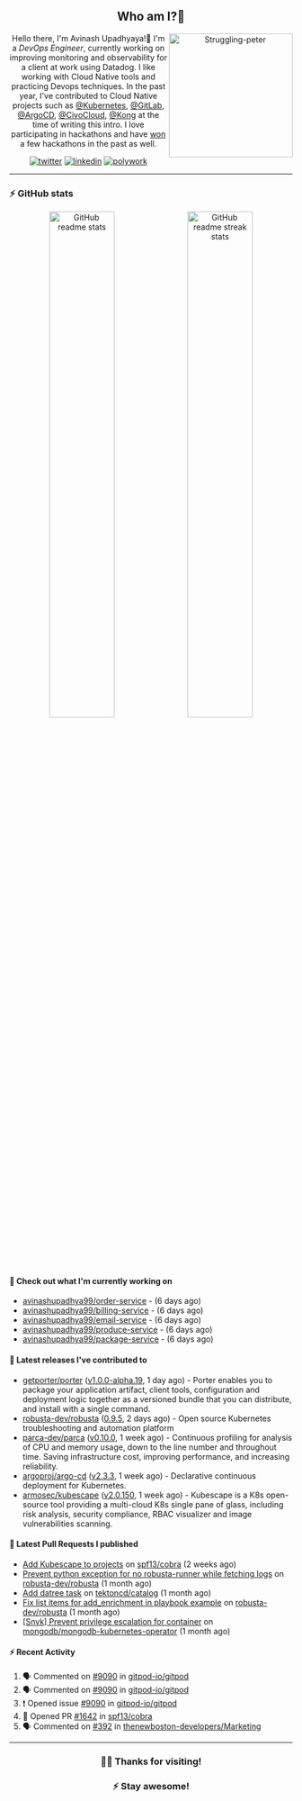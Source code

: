 <div align='center'>
  
## Who am I?🤔

<img align="right" width="220" src="https://media.giphy.com/media/YFkpsHWCsNUUo/giphy.gif" alt="Struggling-peter" />

Hello there, I'm Avinash Upadhyaya!👋 I'm a _DevOps Engineer_, currently working on improving monitoring and observability for a client at work using Datadog. I like working with Cloud Native tools and practicing Devops techniques. In the past year, I've contributed to Cloud Native projects such as [@Kubernetes](https://github.com/pulls?q=is%3Apr+author%3Aavinashupadhya99+archived%3Afalse+user%3Akubernetes), [@GitLab](https://gitlab.com/groups/gitlab-org/-/merge_requests?scope=all&state=all&author_username=avinashupadhya99), [@ArgoCD](https://github.com/pulls?q=is%3Apr+author%3Aavinashupadhya99+archived%3Afalse+user%3Aargoproj), [@CivoCloud](https://github.com/pulls?q=is%3Apr+author%3Aavinashupadhya99+archived%3Afalse+user%3Acivo), [@Kong](https://github.com/pulls?q=is%3Apr+author%3Aavinashupadhya99+archived%3Afalse+user%3AKong) at the time of writing this intro. I love participating in hackathons and have [won](https://devpost.com/avinashupadhya99) a few hackathons in the past as well.


[![twitter](https://img.shields.io/badge/-@avinash__ukr-%231DA1F2?style=for-the-badge&logo=twitter&logoColor=ffffff)](https://twitter.com/avinash_ukr)
[![linkedin](https://img.shields.io/badge/-Avinash%20Upadhyaya-%230A67C3?style=for-the-badge&logo=linkedin&logoColor=ffffff)](https://www.linkedin.com/in/avinash-upadhyaya/)
[![polywork](https://img.shields.io/badge/-@avinashupadhya99-%23338BFF?style=for-the-badge&logo=polywork&logoColor=ffffff)](https://www.polywork.com/avinashupadhya99)

---

</div>

### ⚡ GitHub stats

<p align="center">
  <img width="48%" src="https://github-readme-stats.vercel.app/api?username=avinashupadhya99&show_icons=true&theme=tokyonight" alt="GitHub readme stats" />
  <img width="48%" src="https://github-readme-streak-stats.herokuapp.com?user=avinashupadhya99&theme=dark&hide_border=true&date_format=M%20j%5B%2C%20Y%5D" alt="GitHub readme streak stats" />
</p>

#### 👷 Check out what I'm currently working on

- [avinashupadhya99/order-service](https://github.com/avinashupadhya99/order-service) -  (6 days ago)
- [avinashupadhya99/billing-service](https://github.com/avinashupadhya99/billing-service) -  (6 days ago)
- [avinashupadhya99/email-service](https://github.com/avinashupadhya99/email-service) -  (6 days ago)
- [avinashupadhya99/produce-service](https://github.com/avinashupadhya99/produce-service) -  (6 days ago)
- [avinashupadhya99/package-service](https://github.com/avinashupadhya99/package-service) -  (6 days ago)

#### 🔭 Latest releases I've contributed to

- [getporter/porter](https://github.com/getporter/porter) ([v1.0.0-alpha.19](https://github.com/getporter/porter/releases/tag/v1.0.0-alpha.19), 1 day ago) - Porter enables you to package your application artifact, client tools, configuration and deployment logic together as a versioned bundle that you can distribute, and install with a single command.
- [robusta-dev/robusta](https://github.com/robusta-dev/robusta) ([0.9.5](https://github.com/robusta-dev/robusta/releases/tag/0.9.5), 2 days ago) - Open source Kubernetes troubleshooting and automation platform
- [parca-dev/parca](https://github.com/parca-dev/parca) ([v0.10.0](https://github.com/parca-dev/parca/releases/tag/v0.10.0), 1 week ago) - Continuous profiling for analysis of CPU and memory usage, down to the line number and throughout time. Saving infrastructure cost, improving performance, and increasing reliability.
- [argoproj/argo-cd](https://github.com/argoproj/argo-cd) ([v2.3.3](https://github.com/argoproj/argo-cd/releases/tag/v2.3.3), 1 week ago) - Declarative continuous deployment for Kubernetes.
- [armosec/kubescape](https://github.com/armosec/kubescape) ([v2.0.150](https://github.com/armosec/kubescape/releases/tag/v2.0.150), 1 week ago) - Kubescape is a K8s open-source tool providing a multi-cloud K8s single pane of glass, including risk analysis, security compliance, RBAC visualizer and image vulnerabilities scanning. 

#### 🔨 Latest Pull Requests I published

- [Add Kubescape to projects](https://github.com/spf13/cobra/pull/1642) on [spf13/cobra](https://github.com/spf13/cobra) (2 weeks ago)
- [Prevent python exception for no robusta-runner while fetching logs](https://github.com/robusta-dev/robusta/pull/250) on [robusta-dev/robusta](https://github.com/robusta-dev/robusta) (1 month ago)
- [Add datree task](https://github.com/tektoncd/catalog/pull/936) on [tektoncd/catalog](https://github.com/tektoncd/catalog) (1 month ago)
- [Fix list items for add_enrichment in playbook example](https://github.com/robusta-dev/robusta/pull/246) on [robusta-dev/robusta](https://github.com/robusta-dev/robusta) (1 month ago)
- [[Snyk] Prevent privilege escalation for container](https://github.com/mongodb/mongodb-kubernetes-operator/pull/907) on [mongodb/mongodb-kubernetes-operator](https://github.com/mongodb/mongodb-kubernetes-operator) (1 month ago)

#### ⚡ Recent Activity

<!--START_SECTION:activity-->
1. 🗣 Commented on [#9090](https://github.com/gitpod-io/gitpod/issues/9090) in [gitpod-io/gitpod](https://github.com/gitpod-io/gitpod)
2. 🗣 Commented on [#9090](https://github.com/gitpod-io/gitpod/issues/9090) in [gitpod-io/gitpod](https://github.com/gitpod-io/gitpod)
3. ❗️ Opened issue [#9090](https://github.com/gitpod-io/gitpod/issues/9090) in [gitpod-io/gitpod](https://github.com/gitpod-io/gitpod)
4. 💪 Opened PR [#1642](https://github.com/spf13/cobra/pull/1642) in [spf13/cobra](https://github.com/spf13/cobra)
5. 🗣 Commented on [#392](https://github.com/thenewboston-developers/Marketing/issues/392) in [thenewboston-developers/Marketing](https://github.com/thenewboston-developers/Marketing)
<!--END_SECTION:activity-->



---

<div align='center'>
  
### 🙇‍♂️ Thanks for visiting!
### ⚡ Stay awesome!
  
</div>


